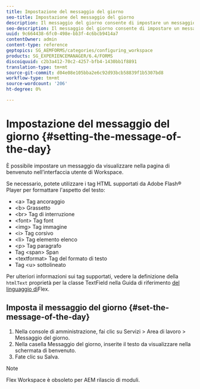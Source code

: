 ```yaml
---
title: Impostazione del messaggio del giorno
seo-title: Impostazione del messaggio del giorno
description: Il messaggio del giorno consente di impostare un messaggio da visualizzare nella pagina di benvenuto nell’interfaccia utente di Workspace.
seo-description: Il messaggio del giorno consente di impostare un messaggio da visualizzare nella pagina di benvenuto nell’interfaccia utente di Workspace.
uuid: 9c664438-6fc0-498e-bb3f-4c6bcb9414a7
contentOwner: admin
content-type: reference
geptopics: SG_AEMFORMS/categories/configuring_workspace
products: SG_EXPERIENCEMANAGER/6.4/FORMS
discoiquuid: c2b3a412-70c2-4257-bfb4-1430bb1f8891
translation-type: tm+mt
source-git-commit: d04e08e105bba2e6c92d93bcb58839f1b5307bd8
workflow-type: tm+mt
source-wordcount: '206'
ht-degree: 0%

---
```



# Impostazione del messaggio del giorno {#setting-the-message-of-the-day}

È possibile impostare un messaggio da visualizzare nella pagina di benvenuto nell’interfaccia utente di Workspace.

Se necessario, potete utilizzare i tag HTML supportati da  Adobe Flash® Player per formattare l&#39;aspetto del testo:

* &lt;a> Tag ancoraggio
* &lt;b> Grassetto
* &lt;br> Tag di interruzione
* &lt;font> Tag font
* &lt;img> Tag immagine
* &lt;i> Tag corsivo
* &lt;li> Tag elemento elenco
* &lt;p> Tag paragrafo
* Tag &lt;span> Span
* &lt;textformat> Tag del formato di testo
* Tag &lt;u> sottolineato

Per ulteriori informazioni sui tag supportati, vedere la definizione della `htmlText` proprietà per la classe TextField nella Guida di riferimento [del linguaggio di](https://www.adobe.com/support/documentation/en/flex/)Flex.

## Imposta il messaggio del giorno {#set-the-message-of-the-day}

1. Nella console di amministrazione, fai clic su Servizi > Area di lavoro > Messaggio del giorno.
1. Nella casella Messaggio del giorno, inserite il testo da visualizzare nella schermata di benvenuto.
1. Fate clic su Salva.

>[!NOTE]
>
>Flex Workspace è obsoleto per AEM rilascio di moduli.

